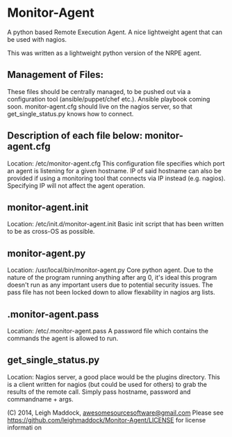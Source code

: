 
Monitor-Agent
=============

A python based Remote Execution Agent.
A nice lightweight agent that can be used with nagios.

This was written as a lightweight python version of the NRPE agent.

Management of Files:
---------
These files should be centrally managed, to be pushed out via a configuration tool (ansible/puppet/chef etc.).
Ansible playbook coming soon. monitor-agent.cfg should live on the nagios server, so that get_single_status.py knows how to connect.



Description of each file below:
monitor-agent.cfg
---------
Location: /etc/monitor-agent.cfg
This configuration file specifies which port an agent is listening for a given hostname. IP of said hostname can also be provided if using a monitoring tool that connects via IP instead (e.g. nagios). Specifying IP will not affect the agent operation.

monitor-agent.init
---------
Location: /etc/init.d/monitor-agent.init
Basic init script that has been written to be as cross-OS as possible.

monitor-agent.py
---------
Location: /usr/local/bin/monitor-agent.py
Core python agent. Due to the nature of the program running anything after arg 0, it's ideal this program doesn't run as any important users due to potential security issues. The pass file has not been locked down to allow flexability in nagios arg lists.

.monitor-agent.pass
---------
Location: /etc/.monitor-agent.pass
A password file which contains the commands the agent is allowed to run.

get_single_status.py
---------
Location: Nagios server, a good place would be the plugins directory.
This is a client written for nagios (but could be used for others) to grab the results of the remote call.
Simply pass hostname, password and commandname + args.

(C) 2014, Leigh Maddock, <awesomesourcesoftware@gmail.com>
Please see https://github.com/leighmaddock/Monitor-Agent/LICENSE for license informati
on
